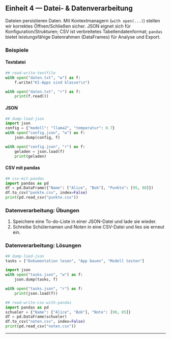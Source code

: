## Einheit 4 —  Datei- & Datenverarbeitung

Dateien persistieren Daten. Mit Kontextmanagern (`with open(...)`) stellen wir korrektes Öffnen/Schließen sicher. JSON eignet sich für Konfiguration/Strukturen; CSV ist verbreitetes Tabellendatenformat; `pandas` bietet leistungsfähige Datenrahmen (DataFrames) für Analyse und Export.

### Beispiele

#### Textdatei

```python
## read-write-textfile
with open("daten.txt", "w") as f:
    f.write("KI-Apps sind klasse!\n")

with open("daten.txt", "r") as f:
    print(f.read())
```

#### JSON

```python
## dump-load-json
import json
config = {"modell": "llama2", "temperatur": 0.7}
with open("config.json", "w") as f:
    json.dump(config, f)

with open("config.json", "r") as f:
    geladen = json.load(f)
    print(geladen)
```

#### CSV mit pandas

```python
## csv-mit-pandas
import pandas as pd
df = pd.DataFrame({"Name": ["Alice", "Bob"], "Punkte": [95, 88]})
df.to_csv("punkte.csv", index=False)
print(pd.read_csv("punkte.csv"))
```

### Datenverarbeitung: Übungen

1) Speichere eine To-do-Liste in einer JSON-Datei und lade sie wieder.  
2) Schreibe Schülernamen und Noten in eine CSV-Datei und lies sie erneut ein.

### Datenverarbeitung: Lösungen

```python
## dump-load-json
tasks = ["Dokumentation lesen", "App bauen", "Modell testen"]

import json
with open("tasks.json", "w") as f:
    json.dump(tasks, f)

with open("tasks.json", "r") as f:
    print(json.load(f))
```

```python
## read-write-csv-with-pandas
import pandas as pd
schueler = {"Name": ["Alice", "Bob"], "Note": [90, 85]}
df = pd.DataFrame(schueler)
df.to_csv("noten.csv", index=False)
print(pd.read_csv("noten.csv"))
```

---

